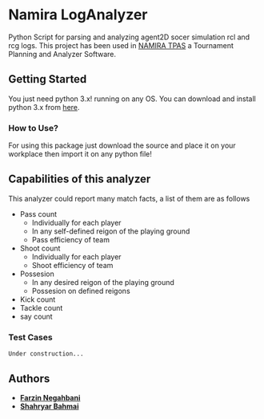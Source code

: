 # Namira LogAnalyzer
Python Script for parsing and analyzing agent2D socer simulation rcl and rcg logs. This project has been used in [NAMIRA TPAS](https://github.com/Farzin-Negahbani/Namira_TPAS)
a Tournament Planning and Analyzer Software.

## Getting Started

You just need python 3.x! running on any OS. You can download and install python 3.x from [here](https://www.python.org/downloads/).

### How to Use?

For using this package just download the source and place it on your workplace then import it on any python file!


## Capabilities of this analyzer

This analyzer could report many match facts, a list of them are as follows
- Pass count 
  - Individually for each player
  - In any self-defined reigon of the playing ground
  - Pass efficiency of team
- Shoot count
  - Individually for each player
  - Shoot efficiency of team
- Possesion 
  - In any desired reigon of the playing ground
  - Possesion on defined reigons
- Kick count
- Tackle count
- say count

### Test Cases
    Under construction...

## Authors

* **[Farzin Negahbani](https://github.com/Farzin-Negahbani)** 
* **[Shahryar Bahmai](https://github.com/shahryarbhm)**  
